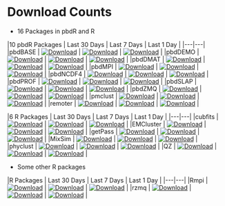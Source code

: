 # Download Counts

* 16 Packages in pbdR and R

|10 pbdR Packages   | Last 30 Days | Last 7 Days | Last 1 Day |
|---|---|
|pbdBASE  | [![Download](http://cranlogs.r-pkg.org/badges/pbdBASE)](https://cran.r-project.org/package=pbdBASE)  |
            [![Download](http://cranlogs.r-pkg.org/badges/last-week/pbdBASE)](https://cran.r-project.org/package=pbdBASE)  |
            [![Download](http://cranlogs.r-pkg.org/badges/last-day/pbdBASE)](https://cran.r-project.org/package=pbdBASE)  |
|pbdDEMO  | [![Download](http://cranlogs.r-pkg.org/badges/pbdDEMO)](https://cran.r-project.org/package=pbdDEMO)  |
            [![Download](http://cranlogs.r-pkg.org/badges/last-week/pbdDEMO)](https://cran.r-project.org/package=pbdDEMO)  |
            [![Download](http://cranlogs.r-pkg.org/badges/last-day/pbdDEMO)](https://cran.r-project.org/package=pbdDEMO)  |
|pbdDMAT  | [![Download](http://cranlogs.r-pkg.org/badges/pbdDMAT)](https://cran.r-project.org/package=pbdDMAT)  |
            [![Download](http://cranlogs.r-pkg.org/badges/last-week/pbdDMAT)](https://cran.r-project.org/package=pbdDMAT)  |
            [![Download](http://cranlogs.r-pkg.org/badges/last-day/pbdDMAT)](https://cran.r-project.org/package=pbdDMAT)  |
|pbdMPI   | [![Download](http://cranlogs.r-pkg.org/badges/pbdMPI)](https://cran.r-project.org/package=pbdMPI)  |
            [![Download](http://cranlogs.r-pkg.org/badges/last-week/pbdMPI)](https://cran.r-project.org/package=pbdMPI)  |
            [![Download](http://cranlogs.r-pkg.org/badges/last-day/pbdMPI)](https://cran.r-project.org/package=pbdMPI)  |
|pbdNCDF4 | [![Download](http://cranlogs.r-pkg.org/badges/pbdNCDF4)](https://cran.r-project.org/package=pbdNCDF4)  |
            [![Download](http://cranlogs.r-pkg.org/badges/last-week/pbdNCDF4)](https://cran.r-project.org/package=pbdNCDF4)  |
            [![Download](http://cranlogs.r-pkg.org/badges/last-day/pbdNCDF4)](https://cran.r-project.org/package=pbdNCDF4)  |
|pbdPROF  | [![Download](http://cranlogs.r-pkg.org/badges/pbdPROF)](https://cran.r-project.org/package=pbdPROF)  |
            [![Download](http://cranlogs.r-pkg.org/badges/last-week/pbdPROF)](https://cran.r-project.org/package=pbdPROF)  |
            [![Download](http://cranlogs.r-pkg.org/badges/last-day/pbdPROF)](https://cran.r-project.org/package=pbdPROF)  |
|pbdSLAP  | [![Download](http://cranlogs.r-pkg.org/badges/pbdSLAP)](https://cran.r-project.org/package=pbdSLAP)  |
            [![Download](http://cranlogs.r-pkg.org/badges/last-week/pbdSLAP)](https://cran.r-project.org/package=pbdSLAP)  |
            [![Download](http://cranlogs.r-pkg.org/badges/last-day/pbdSLAP)](https://cran.r-project.org/package=pbdSLAP)  |
|pbdZMQ   | [![Download](http://cranlogs.r-pkg.org/badges/pbdZMQ)](https://cran.r-project.org/package=pbdZMQ)  |
            [![Download](http://cranlogs.r-pkg.org/badges/last-week/pbdZMQ)](https://cran.r-project.org/package=pbdZMQ)  |
            [![Download](http://cranlogs.r-pkg.org/badges/last-day/pbdZMQ)](https://cran.r-project.org/package=pbdZMQ)  |
|pmclust  | [![Download](http://cranlogs.r-pkg.org/badges/pmclust)](https://cran.r-project.org/package=pmclust)  |
            [![Download](http://cranlogs.r-pkg.org/badges/last-week/pmclust)](https://cran.r-project.org/package=pmclust)  |
            [![Download](http://cranlogs.r-pkg.org/badges/last-day/pmclust)](https://cran.r-project.org/package=pmclust)  |
|remoter  | [![Download](http://cranlogs.r-pkg.org/badges/remoter)](https://cran.r-project.org/package=remoter)  |
            [![Download](http://cranlogs.r-pkg.org/badges/last-week/remoter)](https://cran.r-project.org/package=remoter)  |
            [![Download](http://cranlogs.r-pkg.org/badges/last-day/remoter)](https://cran.r-project.org/package=remoter)  |


|6 R Packages   | Last 30 Days | Last 7 Days | Last 1 Day |
|---|---|
|cubfits   | [![Download](http://cranlogs.r-pkg.org/badges/cubfits)](https://cran.r-project.org/package=cubfits)  |
             [![Download](http://cranlogs.r-pkg.org/badges/last-week/cubfits)](https://cran.r-project.org/package=cubfits)  |
             [![Download](http://cranlogs.r-pkg.org/badges/last-day/cubfits)](https://cran.r-project.org/package=cubfits)  |
|EMCluster | [![Download](http://cranlogs.r-pkg.org/badges/EMCluster)](https://cran.r-project.org/package=EMCluster)  |
             [![Download](http://cranlogs.r-pkg.org/badges/last-week/EMCluster)](https://cran.r-project.org/package=EMCluster)  |
             [![Download](http://cranlogs.r-pkg.org/badges/last-day/EMCluster)](https://cran.r-project.org/package=EMCluster)  |
|getPass   | [![Download](http://cranlogs.r-pkg.org/badges/getPass)](https://cran.r-project.org/package=getPass)  |
             [![Download](http://cranlogs.r-pkg.org/badges/last-week/getPass)](https://cran.r-project.org/package=getPass)  |
             [![Download](http://cranlogs.r-pkg.org/badges/last-day/getPass)](https://cran.r-project.org/package=getPass)  |
|MixSim    | [![Download](http://cranlogs.r-pkg.org/badges/MixSim)](https://cran.r-project.org/package=MixSim)  |
             [![Download](http://cranlogs.r-pkg.org/badges/last-week/MixSim)](https://cran.r-project.org/package=MixSim)  |
             [![Download](http://cranlogs.r-pkg.org/badges/last-day/MixSim)](https://cran.r-project.org/package=MixSim)  |
|phyclust  | [![Download](http://cranlogs.r-pkg.org/badges/phyclust)](https://cran.r-project.org/package=phyclust)  |
             [![Download](http://cranlogs.r-pkg.org/badges/last-week/phyclust)](https://cran.r-project.org/package=phyclust)  |
             [![Download](http://cranlogs.r-pkg.org/badges/last-day/phyclust)](https://cran.r-project.org/package=phyclust)  |
|QZ        | [![Download](http://cranlogs.r-pkg.org/badges/QZ)](https://cran.r-project.org/package=QZ)  |
             [![Download](http://cranlogs.r-pkg.org/badges/last-week/QZ)](https://cran.r-project.org/package=QZ)  |
             [![Download](http://cranlogs.r-pkg.org/badges/last-day/QZ)](https://cran.r-project.org/package=QZ)  |


* Some other R packages

|R Packages   | Last 30 Days  | Last 7 Days | Last 1 Day |
|---|---|
|Rmpi   | [![Download](http://cranlogs.r-pkg.org/badges/Rmpi)](https://cran.r-project.org/package=Rmpi)  |
          [![Download](http://cranlogs.r-pkg.org/badges/last-week/Rmpi)](https://cran.r-project.org/package=Rmpi)  |
          [![Download](http://cranlogs.r-pkg.org/badges/last-day/Rmpi)](https://cran.r-project.org/package=Rmpi)  |
|rzmq   | [![Download](http://cranlogs.r-pkg.org/badges/rzmq)](https://cran.r-project.org/package=rzmq)  |
          [![Download](http://cranlogs.r-pkg.org/badges/last-week/rzmq)](https://cran.r-project.org/package=rzmq)  |
          [![Download](http://cranlogs.r-pkg.org/badges/last-day/rzmq)](https://cran.r-project.org/package=rzmq)  |


